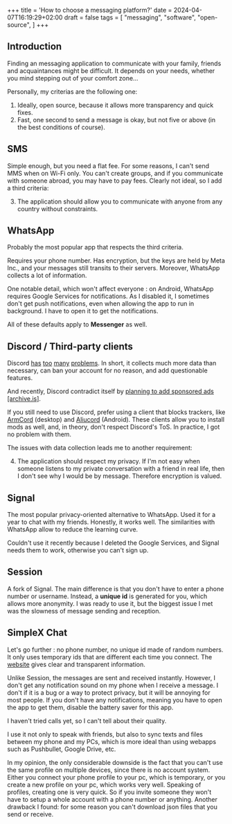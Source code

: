 +++
title = 'How to choose a messaging platform?'
date = 2024-04-07T16:19:29+02:00
draft = false
tags = [
  "messaging",
  "software",
  "open-source",
]
+++

## Introduction

Finding an messaging application to communicate with your family, friends and acquaintances might be difficult.
It depends on your needs, whether you mind stepping out of your comfort zone…

Personally, my criterias are the following one:
1. Ideally, open source, because it allows more transparency and quick fixes.
1. Fast, one second to send a message is okay, but not five or above (in the best conditions of course).

## SMS

Simple enough, but you need a flat fee. For some reasons, I can't send MMS when on Wi-Fi only. You can't create groups, and if you communicate with
someone abroad, you may have to pay fees. Clearly not ideal, so I add a third criteria:

3. The application should allow you to communicate with anyone from any country without constraints.

## WhatsApp

Probably the most popular app that respects the third criteria.

Requires your phone number. Has encryption, but the keys are held by Meta Inc., and your messages still transits to their servers. Moreover,
WhatsApp collects a lot of information.

One notable detail, which won't affect everyone : on Android, WhatsApp requires Google Services for notifications. As I disabled it, I sometimes don't
get push notifications, even when allowing the app to run in background. I have to open it to get the notifications.

All of these defaults apply to **Messenger** as well.

## Discord / Third-party clients

Discord [has](https://stallman.org/discord.html) [too](https://spyware.neocities.org/articles/discord) [many](https://usemumble.neocities.org/)
[problems](https://cadence.moe/blog/2020-06-06-why-you-shouldnt-trust-discord). In short, it collects much more data than necessary, can ban your account
for no reason, and add questionable features.

And recently, Discord contradict itself by [planning to add sponsored ads](https://alternativeto.net/news/2024/4/discord-plans-to-introduce-sponsored-ads-for-revenue-contradicting-previous-stance/)
[[archive.is]](https://archive.is/dVmGN).

If you still need to use Discord, prefer using a client that blocks trackers, like [ArmCord](https://armcord.app/) (desktop) and [Aliucord](https://aliucord.com/) (Android).
These clients allow you to install mods as well, and, in theory, don't respect Discord's ToS. In practice, I got no problem with them.

The issues with data collection leads me to another requirement:

4. The application should respect my privacy. If I'm not easy when someone listens to my private conversation with a friend in real life, then I don't
see why I would be by message. Therefore encryption is valued.

## Signal

The most popular privacy-oriented alternative to WhatsApp. Used it for a year to chat with my friends. Honestly, it works well. The similarities
with WhatsApp allow to reduce the learning curve.

Couldn't use it recently because I deleted the Google Services, and Signal needs them to work, otherwise you can't sign up.

## Session

A fork of Signal. The main difference is that you don't have to enter a phone number or username. Instead, a **unique id** is generated for you, which allows more anonymity.
I was ready to use it, but the biggest issue I met was the slowness of message sending and reception.

## SimpleX Chat

Let's go further : no phone number, no unique id made of random numbers. It only uses temporary ids that are different each time you connect.
The [website](https://simplex.chat/) gives clear and transparent information.

Unlike Session, the messages are sent and received instantly. However, I don't get any notification sound on my phone when I receive a message. I don't if it is a bug or a way to protect privacy, but it will be annoying for most people.
If you don't have any notifications, meaning you have to open the app to get them, disable the battery saver for this app.

I haven't tried calls yet, so I can't tell about their quality.

I use it not only to speak with friends, but also to sync texts and files between my phone and my PCs, which is more ideal than using webapps such as
Pushbullet, Google Drive, etc.

In my opinion, the only considerable downside is the fact that you can't use the same profile on multiple devices, since there is no account system. 
Either you connect your phone profile to your pc, which is temporary, or you create a new profile on your pc, which works very well. Speaking of profiles,
creating one is very quick. So if you invite someone they won't have to setup a whole account with a phone number or anything. Another drawback I found: for some reason you can't download json files that you send or receive.

